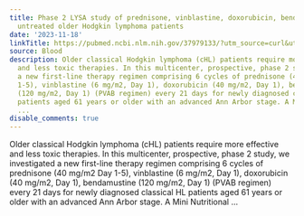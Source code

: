 ```yaml
---
title: Phase 2 LYSA study of prednisone, vinblastine, doxorubicin, bendamustine for
  untreated older Hodgkin lymphoma patients
date: '2023-11-18'
linkTitle: https://pubmed.ncbi.nlm.nih.gov/37979133/?utm_source=curl&utm_medium=rss&utm_campaign=journals&utm_content=7603509&fc=None&ff=20231118170613&v=2.17.9.post6+86293ac
source: Blood
description: Older classical Hodgkin lymphoma (cHL) patients require more effective
  and less toxic therapies. In this multicenter, prospective, phase 2 study, we investigated
  a new first-line therapy regimen comprising 6 cycles of prednisone (40 mg/m2 Day
  1-5), vinblastine (6 mg/m2, Day 1), doxorubicin (40 mg/m2, Day 1), bendamustine
  (120 mg/m2, Day 1) (PVAB regimen) every 21 days for newly diagnosed classical HL
  patients aged 61 years or older with an advanced Ann Arbor stage. A Mini Nutritional
  ...
disable_comments: true
---
```

Older classical Hodgkin lymphoma (cHL) patients require more effective and less toxic therapies. In this multicenter, prospective, phase 2 study, we investigated a new first-line therapy regimen comprising 6 cycles of prednisone (40 mg/m2 Day 1-5), vinblastine (6 mg/m2, Day 1), doxorubicin (40 mg/m2, Day 1), bendamustine (120 mg/m2, Day 1) (PVAB regimen) every 21 days for newly diagnosed classical HL patients aged 61 years or older with an advanced Ann Arbor stage. A Mini Nutritional ...